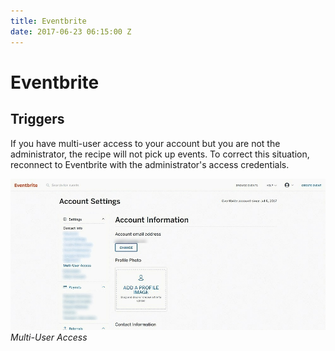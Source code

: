 ```yaml
---
title: Eventbrite
date: 2017-06-23 06:15:00 Z
---
```


# Eventbrite

## Triggers
If you have multi-user access to your account but you are not the administrator, the recipe will not pick up events. To correct this situation, reconnect to Eventbrite with the administrator's access credentials.

![Eventbrite Multi-User Access](/assets/images/connectors/eventbrite/multi-user_access.jpg)
*Multi-User Access*
